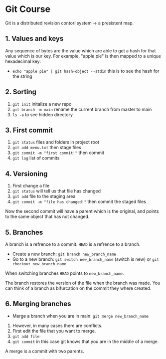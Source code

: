 # Git Course

Git is a distributed revision contorl system -> a presistent map.

## 1. Values and keys

Any sequence of bytes are the value which are able to get a hash for that value which is our key. For example, "apple pie" is then mapped to a unique hexadecimal key:
- ``echo "apple pie" | git hash-object --stdin`` this is to see the hash for the string

## 2. Sorting

1. ``git init`` initalize a new repo
2. ``git branch -m main`` rename the current branch from master to main
3. ``ls -a`` to see hidden directory

## 3. First commit

1. ``git status`` files and folders in project root
2. ``git add menu.txt`` then stage files 
3. ``git commit -m "first commit!"`` then commit
4. ``git log`` list of commits

## 4. Versioning

1. First change a file 
2. ``git status`` will tell us that file has changed
3. ``git add`` file to the staging area
4. ``git commit -m "file has changed!"`` then commit the staged files

Now the second commit will have a parent which is the original, and points to the same object that has not changed.

## 5. Branches

A branch is a refrence to a commit.
``HEAD`` is a refrence to a branch.

- Create a new branch: ``git branch new_branch_name``
- Go to a new branch: ``git switch new_branch_name`` (switch is new) or ``git checkout new_branch_name``

When switching branches ``HEAD`` points to ``new_branch_name``. 

The branch restores the version of the file when the branch was made. You can think of a branch as bifurcation on the commit they where created.

## 6. Merging branches

- Merge a branch when you are in main: ``git merge new_branch_name``

1. However, in many cases there are conflicts.
2. First edit the file that you want to merge.
3. ``git add file``
4. ``git commit`` in this case git knows that you are in the middle of a merge.

A merge is a commit with two parents.

